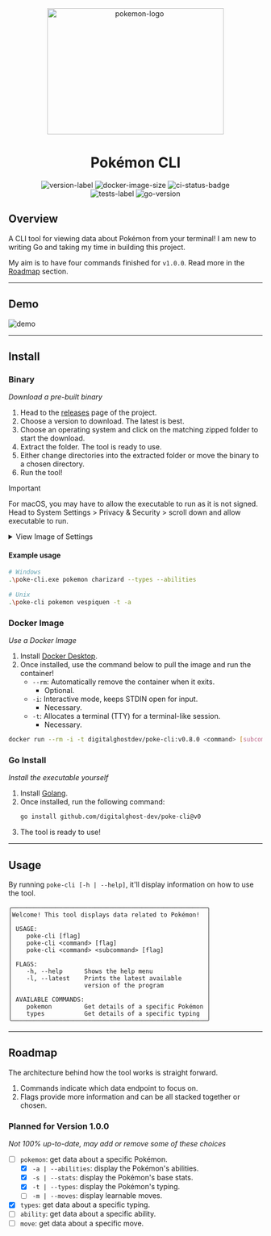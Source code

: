 <div align="center">
    <img height="250" width="350" src="https://cdn.simpleicons.org/pokemon/FFCC00" alt="pokemon-logo"/>
    <h1>Pokémon CLI</h1>
    <img src="https://img.shields.io/github/v/release/digitalghost-dev/poke-cli?style=flat-square&logo=git&logoColor=FFCC00&label=Release%20Version&labelColor=EEE&color=FFCC00" alt="version-label">
    <img src="https://img.shields.io/docker/image-size/digitalghostdev/poke-cli/v0.8.0?arch=arm64&style=flat-square&logo=docker&logoColor=FFCC00&labelColor=EEE&color=FFCC00" alt="docker-image-size">
    <img src="https://img.shields.io/github/actions/workflow/status/digitalghost-dev/poke-cli/ci.yml?branch=main&style=flat-square&logo=github&logoColor=FFCC00&label=CI&labelColor=EEE&color=FFCC00" alt="ci-status-badge">
</div>
<div align="center">
    <img src="https://img.shields.io/github/actions/workflow/status/digitalghost-dev/poke-cli/go_test.yml?style=flat-square&logo=go&logoColor=00ADD8&label=Tests&labelColor=EEE&color=00ADD8" alt="tests-label">
    <img src="https://img.shields.io/github/go-mod/go-version/digitalghost-dev/poke-cli?style=flat-square&logo=Go&labelColor=EEE&color=00ADD8" alt="go-version">

</div>

## Overview
A CLI tool for viewing data about Pokémon from your terminal! I am new to writing Go and taking my time in building this 
project. 

My aim is to have four commands finished for `v1.0.0`. Read more in the [Roadmap](#roadmap) section.

---
## Demo
![demo](https://pokemon-objects.nyc3.digitaloceanspaces.com/demo-v0.8.0.gif)

---
## Install

### Binary
_Download a pre-built binary_

1. Head to the [releases](https://github.com/digitalghost-dev/poke-cli/releases) page of the project.
2. Choose a version to download. The latest is best.
3. Choose an operating system and click on the matching zipped folder to start the download.
4. Extract the folder. The tool is ready to use.
5. Either change directories into the extracted folder or move the binary to a chosen directory.
6. Run the tool!

> [!IMPORTANT]
> For macOS, you may have to allow the executable to run as it is not signed. Head to System Settings > Privacy & Security > scroll down and allow executable to run.

<details>

<summary>View Image of Settings</summary>

![settings](https://pokemon-objects.nyc3.digitaloceanspaces.com/macos_settings.png)

</details>


 #### Example usage
  ```bash
  # Windows
  .\poke-cli.exe pokemon charizard --types --abilities
   
  # Unix
  .\poke-cli pokemon vespiquen -t -a
  ```

### Docker Image
_Use a Docker Image_

1. Install [Docker Desktop](https://www.docker.com/products/docker-desktop/).
2. Once installed, use the command below to pull the image and run the container!
   * `--rm`: Automatically remove the container when it exits. 
     * Optional.
   * `-i`: Interactive mode, keeps STDIN open for input.
     * Necessary.
   * `-t`: Allocates a terminal (TTY) for a terminal-like session.
     * Necessary.

```bash
docker run --rm -i -t digitalghostdev/poke-cli:v0.8.0 <command> [subcommand] flag]
```

### Go Install
_Install the executable yourself_

1. Install [Golang](https://go.dev/dl/).
2. Once installed, run the following command:
   ```bash
   go install github.com/digitalghost-dev/poke-cli@v0
   ```
3. The tool is ready to use!
---
## Usage
By running `poke-cli [-h | --help]`, it'll display information on how to use the tool. 
```
╭──────────────────────────────────────────────────────╮
│Welcome! This tool displays data related to Pokémon!  │
│                                                      │
│ USAGE:                                               │
│    poke-cli [flag]                                   │
│    poke-cli <command> [flag]                         │
│    poke-cli <command> <subcommand> [flag]            │
│                                                      │
│ FLAGS:                                               │
│    -h, --help      Shows the help menu               │
│    -l, --latest    Prints the latest available       │
│                    version of the program            │
│                                                      │
│ AVAILABLE COMMANDS:                                  │
│    pokemon         Get details of a specific Pokémon │
│    types           Get details of a specific typing  │
╰──────────────────────────────────────────────────────╯
```

---
## Roadmap
The architecture behind how the tool works is straight forward.
1. Commands indicate which data endpoint to focus on.
2. Flags provide more information and can be all stacked together or chosen.

### Planned for Version 1.0.0

_Not 100% up-to-date, may add or remove some of these choices_

- [ ] `pokemon`: get data about a specific Pokémon.
   - [x] `-a | --abilities`: display the Pokémon's abilities.
   - [x] `-s | --stats`: display the Pokémon's base stats.
   - [x] `-t | --types`: display the Pokémon's typing.
   - [ ] `-m | --moves`: display learnable moves.
- [x] `types`: get data about a specific typing.
- [ ] `ability`: get data about a specific ability.
- [ ] `move`: get data about a specific move.